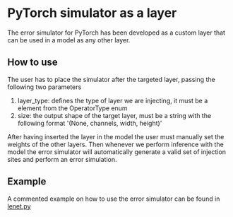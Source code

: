 # PyTorch simulator as a layer

The error simulator for PyTorch has been developed as a custom layer that can 
be used in a model as any other layer.
## How to use
The user has to place the simulator after the targeted layer, passing the following
two parameters
1. layer_type: defines the type of layer we are injecting, it must be a element from the OperatorType enum
2. size: the output shape of the target layer, must be a string with the following format '(None, channels, width, height)'

After having inserted the layer in the model the user must manually set the weights of the other layers. 
Then whenever we perform inference with the model the error simulator will automatically generate a valid
set of injection sites and perform an error simulation. <br>
## Example
A commented example on how to use the error simulator can be found in [lenet.py](lenet.py)